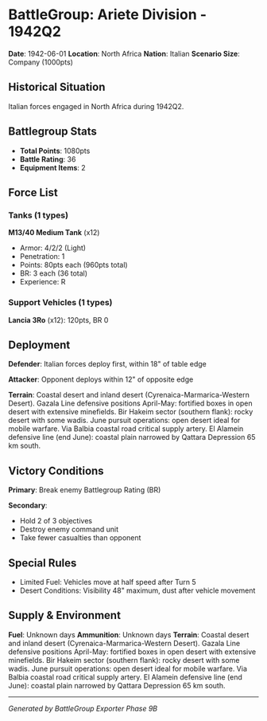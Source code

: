 # BattleGroup: Ariete Division - 1942Q2

**Date**: 1942-06-01
**Location**: North Africa
**Nation**: Italian
**Scenario Size**: Company (1000pts)

## Historical Situation

Italian forces engaged in North Africa during 1942Q2.

## Battlegroup Stats

- **Total Points**: 1080pts
- **Battle Rating**: 36
- **Equipment Items**: 2

## Force List

### Tanks (1 types)

**M13/40 Medium Tank** (x12)
- Armor: 4/2/2 (Light)
- Penetration: 1
- Points: 80pts each (960pts total)
- BR: 3 each (36 total)
- Experience: R

### Support Vehicles (1 types)

**Lancia 3Ro** (x12): 120pts, BR 0

## Deployment

**Defender**: Italian forces deploy first, within 18" of table edge

**Attacker**: Opponent deploys within 12" of opposite edge

**Terrain**: Coastal desert and inland desert (Cyrenaica-Marmarica-Western Desert). Gazala Line defensive positions April-May: fortified boxes in open desert with extensive minefields. Bir Hakeim sector (southern flank): rocky desert with some wadis. June pursuit operations: open desert ideal for mobile warfare. Via Balbia coastal road critical supply artery. El Alamein defensive line (end June): coastal plain narrowed by Qattara Depression 65 km south.

## Victory Conditions

**Primary**: Break enemy Battlegroup Rating (BR)

**Secondary**:
- Hold 2 of 3 objectives
- Destroy enemy command unit
- Take fewer casualties than opponent

## Special Rules

- Limited Fuel: Vehicles move at half speed after Turn 5
- Desert Conditions: Visibility 48" maximum, dust after vehicle movement

## Supply & Environment

**Fuel**: Unknown days
**Ammunition**: Unknown days
**Terrain**: Coastal desert and inland desert (Cyrenaica-Marmarica-Western Desert). Gazala Line defensive positions April-May: fortified boxes in open desert with extensive minefields. Bir Hakeim sector (southern flank): rocky desert with some wadis. June pursuit operations: open desert ideal for mobile warfare. Via Balbia coastal road critical supply artery. El Alamein defensive line (end June): coastal plain narrowed by Qattara Depression 65 km south.

---

*Generated by BattleGroup Exporter Phase 9B*
